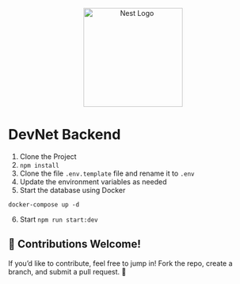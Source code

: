 <p align="center">
  <a href="http://nestjs.com/" target="blank"><img src="https://nestjs.com/img/logo-small.svg" width="200" alt="Nest Logo" /></a>
</p>


# DevNet Backend 

1. Clone the Project 
2. ```npm install```
3.  Clone the file ```.env.template``` file and rename it to ```.env```
4. Update the environment variables as needed
5. Start the database using Docker
```
docker-compose up -d
```

6. Start ```npm run start:dev```


## 🤝 Contributions Welcome!
If you’d like to contribute, feel free to jump in! Fork the repo, create a branch, and submit a pull request. 🚀  
